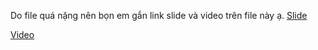 Do file quá nặng nên bọn em gắn link slide và video trên file này ạ.
[Slide](https://docs.google.com/presentation/d/1DrbIFYhUQNqUfRf73gpgIzaGKQJGxbXGzRBGmcUgFHY/edit?usp=sharing)

[Video](https://l.messenger.com/l.php?u=https%3A%2F%2Fhusteduvn-my.sharepoint.com%2F%3Av%3A%2Fg%2Fpersonal%2Fanh_nh233255_sis_hust_edu_vn%2FEUQid6LAv7tKgW6Nbcna6HQB79ym6q-6MfGLl7Y_-3ZxtA%3Fnav%3DeyJyZWZlcnJhbEluZm8iOnsicmVmZXJyYWxBcHAiOiJPbmVEcml2ZUZvckJ1c2luZXNzIiwicmVmZXJyYWxBcHBQbGF0Zm9ybSI6IldlYiIsInJlZmVycmFsTW9kZSI6InZpZXciLCJyZWZlcnJhbFZpZXciOiJNeUZpbGVzTGlua0NvcHkifX0%26e%3Dtqfy9M&h=AT3lBXvRCQ6WISpkXoU0qytnMgCGBTy9ZeGvVgOW7y2zybP6KBwtB5C-wmAWKJieCkpFbdxnpNsebV5sgkDHj7vqTWb9mcW9QSFZllYVbSD2W2RqXRIMj01GaB39AAsVnAO-2-d0dz6X7fexCdhhUA)
